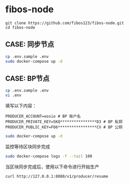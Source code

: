 # fibos-node

```base
git clone https://github.com/fibos123/fibos-node.git
cd fibos-node
```

## CASE: 同步节点
```bash
cp .env.sample .env
sudo docker-compose up -d
```

## CASE: BP节点
```bash
cp .env.sample .env
vi .env
```
填写以下内容：
```
PRODUCER_ACCOUNT=eosio # BP 账户名
PRODUCER_PRIVATE_KEY=5KQ****************D3 # BP 私钥
PRODUCER_PUBLIC_KEY=FO6*****************CV # BP 公钥
```

```bash
sudo docker-compose up -d
```

监控等待区块同步完成
```bash
sudo docker-compose logs -f --tail 100
```

当区块同步完成后，使用以下命令进行开始生产
```
curl http://127.0.0.1:8080/v1/producer/resume
```